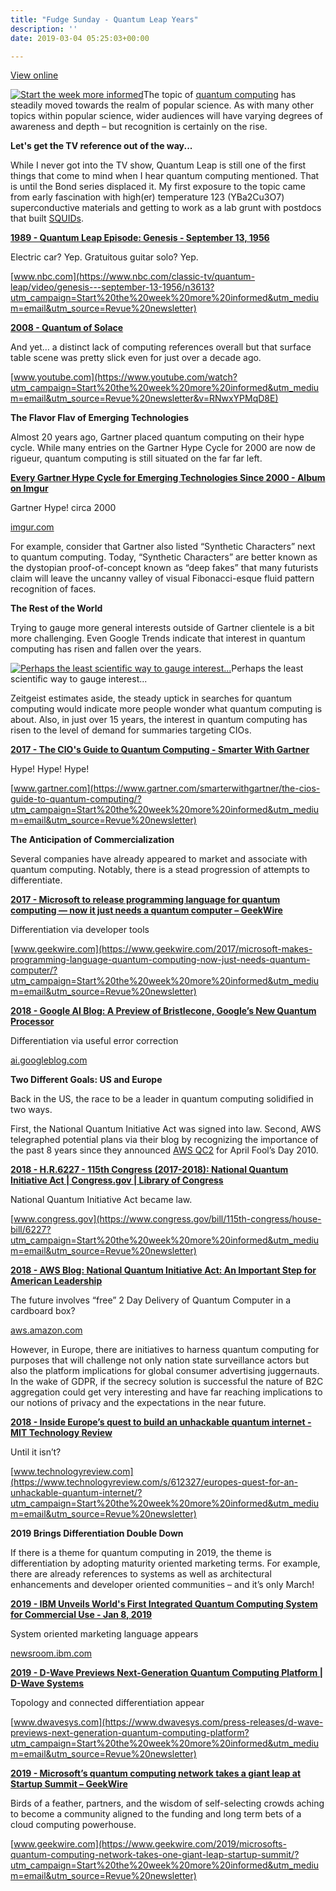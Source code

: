 ```yaml
---
title: "Fudge Sunday - Quantum Leap Years"
description: ''
date: 2019-03-04 05:25:03+00:00

---
```


[View online](https://sunday.fudge.org/issues/fudge-sunday-quantum-leap-years-162530?utm_campaign=Issue&utm_content=view_in_browser&utm_medium=email&utm_source=Start+the+week+more+informed)

[![Start the week more informed](https://bucketeer-e05bbc84-baa3-437e-9518-adb32be77984.s3.amazonaws.com/public/images/b8f819b5-2b7b-483f-92cd-2c764e7112d8_1200x115.png "Start the week more informed")](https://substackcdn.com/image/fetch/f_auto,q_auto:good,fl_progressive:steep/https%3A%2F%2Fbucketeer-e05bbc84-baa3-437e-9518-adb32be77984.s3.amazonaws.com%2Fpublic%2Fimages%2Fb8f819b5-2b7b-483f-92cd-2c764e7112d8_1200x115.png)The topic of [quantum computing](https://en.wikipedia.org/wiki/Quantum_computing?utm_campaign=Start%20the%20week%20more%20informed&utm_medium=email&utm_source=Revue%20newsletter) has steadily moved towards the realm of popular science. As with many other topics within popular science, wider audiences will have varying degrees of awareness and depth – but recognition is certainly on the rise.

 **Let's get the TV reference out of the way...**

While I never got into the TV show, Quantum Leap is still one of the first things that come to mind when I hear quantum computing mentioned. That is until the Bond series displaced it. My first exposure to the topic came from early fascination with high(er) temperature 123 (YBa2Cu3O7) superconductive materials and getting to work as a lab grunt with postdocs that built [SQUIDs](http://digests.fudgesunday.com/issues/virtual-reality-80s-and-90s-nostalgia-41351?utm_campaign=Start%20the%20week%20more%20informed&utm_medium=email&utm_source=Revue%20newsletter).

**[1989 - Quantum Leap Episode: Genesis - September 13, 1956](https://www.nbc.com/classic-tv/quantum-leap/video/genesis---september-13-1956/n3613?utm_campaign=Start%20the%20week%20more%20informed&utm_medium=email&utm_source=Revue%20newsletter)**

Electric car? Yep. Gratuitous guitar solo? Yep.

[www.nbc.com](https://www.nbc.com/classic-tv/quantum-leap/video/genesis---september-13-1956/n3613?utm_campaign=Start%20the%20week%20more%20informed&utm_medium=email&utm_source=Revue%20newsletter)

**[2008 - Quantum of Solace](https://www.youtube.com/watch?utm_campaign=Start%20the%20week%20more%20informed&utm_medium=email&utm_source=Revue%20newsletter&v=RNwxYPMqD8E)**

And yet… a distinct lack of computing references overall but that surface table scene was pretty slick even for just over a decade ago.

[www.youtube.com](https://www.youtube.com/watch?utm_campaign=Start%20the%20week%20more%20informed&utm_medium=email&utm_source=Revue%20newsletter&v=RNwxYPMqD8E)

 **The Flavor Flav of Emerging Technologies**

Almost 20 years ago, Gartner placed quantum computing on their hype cycle. While many entries on the Gartner Hype Cycle for 2000 are now de rigueur, quantum computing is still situated on the far far left.

**[Every Gartner Hype Cycle for Emerging Technologies Since 2000 - Album on Imgur](https://imgur.com/gallery/noBKI?utm_campaign=Start%20the%20week%20more%20informed&utm_medium=email&utm_source=Revue%20newsletter)**

Gartner Hype! circa 2000

[imgur.com](https://imgur.com/gallery/noBKI?utm_campaign=Start%20the%20week%20more%20informed&utm_medium=email&utm_source=Revue%20newsletter)

For example, consider that Gartner also listed “Synthetic Characters” next to quantum computing. Today, “Synthetic Characters” are better known as the dystopian proof-of-concept known as “deep fakes” that many futurists claim will leave the uncanny valley of visual Fibonacci-esque fluid pattern recognition of faces.

 **The Rest of the World**

Trying to gauge more general interests outside of Gartner clientele is a bit more challenging. Even Google Trends indicate that interest in quantum computing has risen and fallen over the years.

[![Perhaps the least scientific way to gauge interest...](https://bucketeer-e05bbc84-baa3-437e-9518-adb32be77984.s3.amazonaws.com/public/images/dbd99a52-d95c-4f49-a51b-95054b73912a_600x731.png "Perhaps the least scientific way to gauge interest...")](https://substackcdn.com/image/fetch/f_auto,q_auto:good,fl_progressive:steep/https%3A%2F%2Fbucketeer-e05bbc84-baa3-437e-9518-adb32be77984.s3.amazonaws.com%2Fpublic%2Fimages%2Fdbd99a52-d95c-4f49-a51b-95054b73912a_600x731.png)Perhaps the least scientific way to gauge interest...

Zeitgeist estimates aside, the steady uptick in searches for quantum computing would indicate more people wonder what quantum computing is about. Also, in just over 15 years, the interest in quantum computing has risen to the level of demand for summaries targeting CIOs.

**[2017 - The CIO's Guide to Quantum Computing - Smarter With Gartner](https://www.gartner.com/smarterwithgartner/the-cios-guide-to-quantum-computing/?utm_campaign=Start%20the%20week%20more%20informed&utm_medium=email&utm_source=Revue%20newsletter)**

Hype! Hype! Hype!

[www.gartner.com](https://www.gartner.com/smarterwithgartner/the-cios-guide-to-quantum-computing/?utm_campaign=Start%20the%20week%20more%20informed&utm_medium=email&utm_source=Revue%20newsletter)

 **The Anticipation of Commercialization**

Several companies have already appeared to market and associate with quantum computing. Notably, there is a stead progression of attempts to differentiate.

**[2017 - Microsoft to release programming language for quantum computing — now it just needs a quantum computer – GeekWire](https://www.geekwire.com/2017/microsoft-makes-programming-language-quantum-computing-now-just-needs-quantum-computer/?utm_campaign=Start%20the%20week%20more%20informed&utm_medium=email&utm_source=Revue%20newsletter)**

Differentiation via developer tools

[www.geekwire.com](https://www.geekwire.com/2017/microsoft-makes-programming-language-quantum-computing-now-just-needs-quantum-computer/?utm_campaign=Start%20the%20week%20more%20informed&utm_medium=email&utm_source=Revue%20newsletter)

**[2018 - Google AI Blog: A Preview of Bristlecone, Google’s New Quantum Processor](https://ai.googleblog.com/2018/03/a-preview-of-bristlecone-googles-new.html?utm_campaign=Start%20the%20week%20more%20informed&utm_medium=email&utm_source=Revue%20newsletter)**

Differentiation via useful error correction

[ai.googleblog.com](https://ai.googleblog.com/2018/03/a-preview-of-bristlecone-googles-new.html?utm_campaign=Start%20the%20week%20more%20informed&utm_medium=email&utm_source=Revue%20newsletter)

 **Two Different Goals: US and Europe**

Back in the US, the race to be a leader in quantum computing solidified in two ways.

First, the National Quantum Initiative Act was signed into law. Second, AWS telegraphed potential plans via their blog by recognizing the importance of the past 8 years since they announced [AWS QC2](https://aws.amazon.com/blogs/aws/introducing-qc2-the-quantum-compute-cloud/?utm_campaign=Start%20the%20week%20more%20informed&utm_medium=email&utm_source=Revue%20newsletter) for April Fool’s Day 2010.

**[2018 - H.R.6227 - 115th Congress (2017-2018): National Quantum Initiative Act | Congress.gov | Library of Congress](https://www.congress.gov/bill/115th-congress/house-bill/6227?utm_campaign=Start%20the%20week%20more%20informed&utm_medium=email&utm_source=Revue%20newsletter)**

National Quantum Initiative Act became law.

[www.congress.gov](https://www.congress.gov/bill/115th-congress/house-bill/6227?utm_campaign=Start%20the%20week%20more%20informed&utm_medium=email&utm_source=Revue%20newsletter)

**[2018 - AWS Blog: National Quantum Initiative Act: An Important Step for American Leadership](https://aws.amazon.com/blogs/publicsector/national-quantum-initiative-act-an-important-step-for-american-leadership/?utm_campaign=Start%20the%20week%20more%20informed&utm_medium=email&utm_source=Revue%20newsletter)**

The future involves “free” 2 Day Delivery of Quantum Computer in a cardboard box?

[aws.amazon.com](https://aws.amazon.com/blogs/publicsector/national-quantum-initiative-act-an-important-step-for-american-leadership/?utm_campaign=Start%20the%20week%20more%20informed&utm_medium=email&utm_source=Revue%20newsletter)

However, in Europe, there are initiatives to harness quantum computing for purposes that will challenge not only nation state surveillance actors but also the platform implications for global consumer advertising juggernauts. In the wake of GDPR, if the secrecy solution is successful the nature of B2C aggregation could get very interesting and have far reaching implications to our notions of privacy and the expectations in the near future.

**[2018 - Inside Europe’s quest to build an unhackable quantum internet - MIT Technology Review](https://www.technologyreview.com/s/612327/europes-quest-for-an-unhackable-quantum-internet/?utm_campaign=Start%20the%20week%20more%20informed&utm_medium=email&utm_source=Revue%20newsletter)**

Until it isn’t?

[www.technologyreview.com](https://www.technologyreview.com/s/612327/europes-quest-for-an-unhackable-quantum-internet/?utm_campaign=Start%20the%20week%20more%20informed&utm_medium=email&utm_source=Revue%20newsletter)

 **2019 Brings Differentiation Double Down**

If there is a theme for quantum computing in 2019, the theme is differentiation by adopting maturity oriented marketing terms. For example, there are already references to systems as well as architectural enhancements and developer oriented communities – and it’s only March!

**[2019 - IBM Unveils World's First Integrated Quantum Computing System for Commercial Use - Jan 8, 2019](https://newsroom.ibm.com/2019-01-08-IBM-Unveils-Worlds-First-Integrated-Quantum-Computing-System-for-Commercial-Use?utm_campaign=Start%20the%20week%20more%20informed&utm_medium=email&utm_source=Revue%20newsletter)**

System oriented marketing language appears 

[newsroom.ibm.com](https://newsroom.ibm.com/2019-01-08-IBM-Unveils-Worlds-First-Integrated-Quantum-Computing-System-for-Commercial-Use?utm_campaign=Start%20the%20week%20more%20informed&utm_medium=email&utm_source=Revue%20newsletter)

**[2019 - D-Wave Previews Next-Generation Quantum Computing Platform | D-Wave Systems](https://www.dwavesys.com/press-releases/d-wave-previews-next-generation-quantum-computing-platform?utm_campaign=Start%20the%20week%20more%20informed&utm_medium=email&utm_source=Revue%20newsletter)**

Topology and connected differentiation appear

[www.dwavesys.com](https://www.dwavesys.com/press-releases/d-wave-previews-next-generation-quantum-computing-platform?utm_campaign=Start%20the%20week%20more%20informed&utm_medium=email&utm_source=Revue%20newsletter)

**[2019 - Microsoft’s quantum computing network takes a giant leap at Startup Summit – GeekWire](https://www.geekwire.com/2019/microsofts-quantum-computing-network-takes-one-giant-leap-startup-summit/?utm_campaign=Start%20the%20week%20more%20informed&utm_medium=email&utm_source=Revue%20newsletter)**

Birds of a feather, partners, and the wisdom of self-selecting crowds aching to become a community aligned to the funding and long term bets of a cloud computing powerhouse.

[www.geekwire.com](https://www.geekwire.com/2019/microsofts-quantum-computing-network-takes-one-giant-leap-startup-summit/?utm_campaign=Start%20the%20week%20more%20informed&utm_medium=email&utm_source=Revue%20newsletter)









